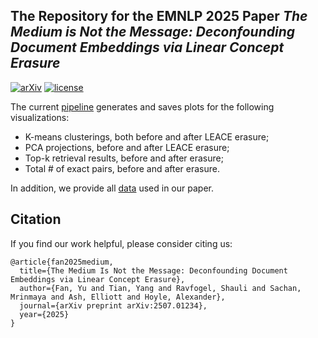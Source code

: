 ## The Repository for the EMNLP 2025 Paper ***The Medium is Not the Message: Deconfounding Document Embeddings via Linear Concept Erasure*** 

[![arXiv](https://img.shields.io/badge/arXiv-2507.01234-b31b1b)](https://arxiv.org/abs/2507.01234)
[![license](https://img.shields.io/github/license/y-fn/deconfounding-embeddings)](https://github.com/y-fn/deconfounding-embeddings/blob/main/LICENSE)

The current [pipeline](https://github.com/y-fn/deconfounding-embeddings/blob/main/style_erasure_pipeline.py) generates and saves plots for the following visualizations:
- K-means clusterings, both before and after LEACE erasure;
- PCA projections, before and after LEACE erasure;
- Top-k retrieval results, before and after erasure;
- Total # of exact pairs, before and after erasure.

In addition, we provide all [data](https://github.com/y-fn/deconfounding-embeddings/tree/main/data) used in our paper.

## Citation

If you find our work helpful, please consider citing us: 
```shell
@article{fan2025medium,
  title={The Medium Is Not the Message: Deconfounding Document Embeddings via Linear Concept Erasure},
  author={Fan, Yu and Tian, Yang and Ravfogel, Shauli and Sachan, Mrinmaya and Ash, Elliott and Hoyle, Alexander},
  journal={arXiv preprint arXiv:2507.01234},
  year={2025}
}
```
